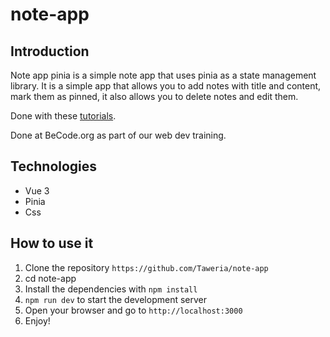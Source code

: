 # note-app

## Introduction
Note app pinia is a simple note app that uses pinia as a state management library. It is a simple app that allows you to add notes with title and content, mark them as pinned, it also allows you to delete notes and edit them.

Done with these [tutorials](https://www.youtube.com/watch?v=4S3v2_6Wuvg). 

Done at BeCode.org as part of our web dev training.

## Technologies

- Vue 3
- Pinia
- Css

## How to use it

1. Clone the repository `https://github.com/Taweria/note-app`
2. cd note-app
3. Install the dependencies with `npm install`
4. `npm run dev` to start the development server
5. Open your browser and go to `http://localhost:3000`
6. Enjoy!


